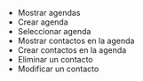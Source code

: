 - Mostrar agendas
- Crear agenda
- Seleccionar agenda
- Mostrar contactos en la agenda
- Crear contactos en la agenda
- Eliminar un contacto
- Modificar un contacto
